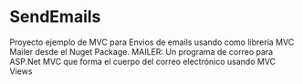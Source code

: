 # SendEmails
Proyecto ejemplo de MVC para Envios de emails usando como librería MVC Mailer desde el Nuget Package. MAILER: Un programa de correo para ASP.Net MVC que forma el cuerpo del correo electrónico usando MVC Views
